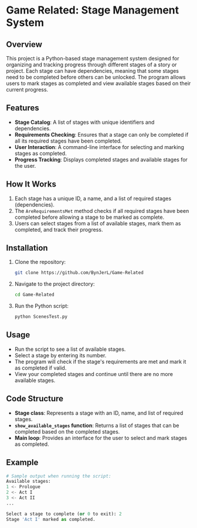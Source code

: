 # Game Related: Stage Management System

## Overview

This project is a Python-based stage management system designed for organizing and tracking progress through different stages of a story or project. Each stage can have dependencies, meaning that some stages need to be completed before others can be unlocked. The program allows users to mark stages as completed and view available stages based on their current progress.

## Features

- **Stage Catalog**: A list of stages with unique identifiers and dependencies.
- **Requirements Checking**: Ensures that a stage can only be completed if all its required stages have been completed.
- **User Interaction**: A command-line interface for selecting and marking stages as completed.
- **Progress Tracking**: Displays completed stages and available stages for the user.

## How It Works

1. Each stage has a unique ID, a name, and a list of required stages (dependencies).
2. The `AreRequirementsMet` method checks if all required stages have been completed before allowing a stage to be marked as complete.
3. Users can select stages from a list of available stages, mark them as completed, and track their progress.

## Installation

1. Clone the repository:
    ```bash
    git clone https://github.com/BynJerL/Game-Related
    ```

2. Navigate to the project directory:
    ```bash
    cd Game-Related
    ```

3. Run the Python script:
    ```bash
    python ScenesTest.py
    ```

## Usage

- Run the script to see a list of available stages.
- Select a stage by entering its number.
- The program will check if the stage's requirements are met and mark it as completed if valid.
- View your completed stages and continue until there are no more available stages.

## Code Structure

- **Stage class**: Represents a stage with an ID, name, and list of required stages.
- **`show_available_stages` function**: Returns a list of stages that can be completed based on the completed stages.
- **Main loop**: Provides an interface for the user to select and mark stages as completed.

## Example

```python
# Sample output when running the script:
Available stages:
1 <- Prologue
2 <- Act I
3 <- Act II
...

Select a stage to complete (or 0 to exit): 2
Stage 'Act I' marked as completed.
